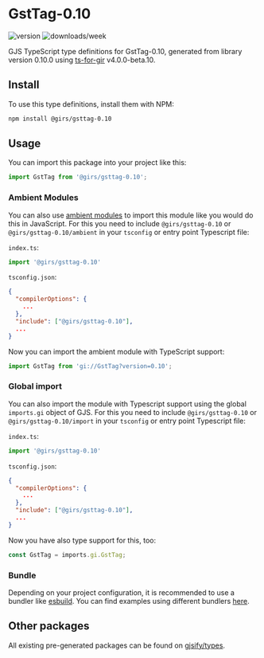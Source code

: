 
# GstTag-0.10

![version](https://img.shields.io/npm/v/@girs/gsttag-0.10)
![downloads/week](https://img.shields.io/npm/dw/@girs/gsttag-0.10)


GJS TypeScript type definitions for GstTag-0.10, generated from library version 0.10.0 using [ts-for-gir](https://github.com/gjsify/ts-for-gir) v4.0.0-beta.10.


## Install

To use this type definitions, install them with NPM:
```bash
npm install @girs/gsttag-0.10
```

## Usage

You can import this package into your project like this:
```ts
import GstTag from '@girs/gsttag-0.10';
```

### Ambient Modules

You can also use [ambient modules](https://github.com/gjsify/ts-for-gir/tree/main/packages/cli#ambient-modules) to import this module like you would do this in JavaScript.
For this you need to include `@girs/gsttag-0.10` or `@girs/gsttag-0.10/ambient` in your `tsconfig` or entry point Typescript file:

`index.ts`:
```ts
import '@girs/gsttag-0.10'
```

`tsconfig.json`:
```json
{
  "compilerOptions": {
    ...
  },
  "include": ["@girs/gsttag-0.10"],
  ...
}
```

Now you can import the ambient module with TypeScript support: 

```ts
import GstTag from 'gi://GstTag?version=0.10';
```

### Global import

You can also import the module with Typescript support using the global `imports.gi` object of GJS.
For this you need to include `@girs/gsttag-0.10` or `@girs/gsttag-0.10/import` in your `tsconfig` or entry point Typescript file:

`index.ts`:
```ts
import '@girs/gsttag-0.10'
```

`tsconfig.json`:
```json
{
  "compilerOptions": {
    ...
  },
  "include": ["@girs/gsttag-0.10"],
  ...
}
```

Now you have also type support for this, too:

```ts
const GstTag = imports.gi.GstTag;
```

### Bundle

Depending on your project configuration, it is recommended to use a bundler like [esbuild](https://esbuild.github.io/). You can find examples using different bundlers [here](https://github.com/gjsify/ts-for-gir/tree/main/examples).

## Other packages

All existing pre-generated packages can be found on [gjsify/types](https://github.com/gjsify/types).

